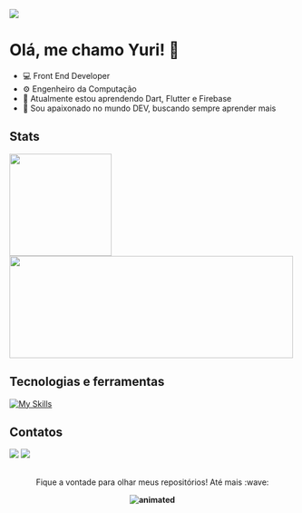 ![](https://user-images.githubusercontent.com/74038190/212284100-561aa473-3905-4a80-b561-0d28506553ee.gif)

# Olá, me chamo Yuri! 👋

- 💻 Front End Developer
- ⚙️ Engenheiro da Computação
- 🌱 Atualmente estou aprendendo Dart, Flutter e Firebase
- :thought_balloon: Sou apaixonado no mundo DEV, buscando sempre aprender mais

## Stats
<div>
<a href="https://github.com/YuriAres">
<img height="180em"src="https://github-readme-stats.vercel.app/api/top-langs/?username=YuriAres&layout=compact&langs_count=7&theme=dracula"/><img height="180em"width="500"
src="https://github-readme-stats.vercel.app/api?username=YuriAres&show_icons=true&include_all_commits=true&count_private=true&theme=dracula&rank_icon=github"/><a/>
</div>


## Tecnologias e ferramentas
[![My Skills](https://skillicons.dev/icons?i=dart,flutter,firebase,html,css,js,react,next&theme=dark)](https://skillicons.dev)

## Contatos
<div>
  <a href = "mailto:contato@yurimborges21@gmail.com"><img loading="lazy" src="https://img.shields.io/badge/Gmail-D14836?style=for-the-badge&logo=gmail&logoColor=white" target="_blank"></a>
  <a href="https://www.linkedin.com/in/yuri-borges-316061191/" target="_blank"><img loading="lazy" src="https://img.shields.io/badge/-LinkedIn-%230077B5?style=for-the-badge&logo=linkedin&logoColor=white" target="_blank"></a>   
</div>
<br/>
<p align="center">
  <b></b>Fique a vontade para olhar meus repositórios! Até mais :wave:<b/>
</p>

<p align="center">
  <img src="https://user-images.githubusercontent.com/74038190/238355349-7d484dc9-68a9-4ee6-a767-aea59035c12d.gif" alt="animated" />
</p>
